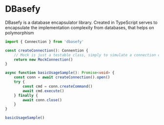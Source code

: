 # DBasefy

DBasefy is a database encapsulator library. Created in TypeScript serves to encapsulate the implementation complexity from databases, that helps on polymorphism

```typescript
import { Connection } from 'dbasefy'

const createConnection(): Connention {
    // Mock is just a testable class, simply to simulate a connection class
    return new MockConnection()
}

async function basicUsageSample(): Promise<void> {
    const conn = await createConnection().open()
    try {
        const cmd = conn.createCommand()
        await cmd.execute()
    } finally {
        await conn.close()
    }
}

basicUsageSample()
```
